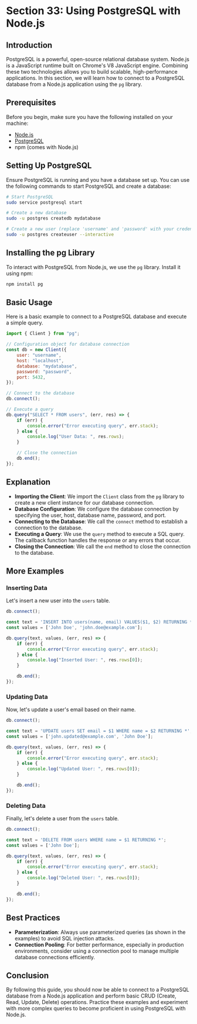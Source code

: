 # Section 33: Using PostgreSQL with Node.js

## Introduction

PostgreSQL is a powerful, open-source relational database system. Node.js is a JavaScript runtime built on Chrome's V8 JavaScript engine. Combining these two technologies allows you to build scalable, high-performance applications. In this section, we will learn how to connect to a PostgreSQL database from a Node.js application using the `pg` library.

## Prerequisites

Before you begin, make sure you have the following installed on your machine:
- [Node.js](https://nodejs.org/)
- [PostgreSQL](https://www.postgresql.org/)
- npm (comes with Node.js)

## Setting Up PostgreSQL

Ensure PostgreSQL is running and you have a database set up. You can use the following commands to start PostgreSQL and create a database:

```sh
# Start PostgreSQL
sudo service postgresql start

# Create a new database
sudo -u postgres createdb mydatabase

# Create a new user (replace 'username' and 'password' with your credentials)
sudo -u postgres createuser --interactive
```

## Installing the pg Library

To interact with PostgreSQL from Node.js, we use the `pg` library. Install it using npm:

```sh
npm install pg
```

## Basic Usage

Here is a basic example to connect to a PostgreSQL database and execute a simple query.

```javascript
import { Client } from "pg";

// Configuration object for database connection
const db = new Client({
    user: "username",
    host: "localhost",
    database: "mydatabase",
    password: "password",
    port: 5432,
});

// Connect to the database
db.connect();

// Execute a query
db.query("SELECT * FROM users", (err, res) => {
    if (err) {
        console.error("Error executing query", err.stack);
    } else {
        console.log("User Data: ", res.rows);
    }

    // Close the connection
    db.end();
});
```

## Explanation

- **Importing the Client**: We import the `Client` class from the `pg` library to create a new client instance for our database connection.
- **Database Configuration**: We configure the database connection by specifying the user, host, database name, password, and port.
- **Connecting to the Database**: We call the `connect` method to establish a connection to the database.
- **Executing a Query**: We use the `query` method to execute a SQL query. The callback function handles the response or any errors that occur.
- **Closing the Connection**: We call the `end` method to close the connection to the database.

## More Examples

### Inserting Data

Let's insert a new user into the `users` table.

```javascript
db.connect();

const text = 'INSERT INTO users(name, email) VALUES($1, $2) RETURNING *';
const values = ['John Doe', 'john.doe@example.com'];

db.query(text, values, (err, res) => {
    if (err) {
        console.error("Error executing query", err.stack);
    } else {
        console.log("Inserted User: ", res.rows[0]);
    }

    db.end();
});
```

### Updating Data

Now, let's update a user's email based on their name.

```javascript
db.connect();

const text = 'UPDATE users SET email = $1 WHERE name = $2 RETURNING *';
const values = ['john.updated@example.com', 'John Doe'];

db.query(text, values, (err, res) => {
    if (err) {
        console.error("Error executing query", err.stack);
    } else {
        console.log("Updated User: ", res.rows[0]);
    }

    db.end();
});
```

### Deleting Data

Finally, let's delete a user from the `users` table.

```javascript
db.connect();

const text = 'DELETE FROM users WHERE name = $1 RETURNING *';
const values = ['John Doe'];

db.query(text, values, (err, res) => {
    if (err) {
        console.error("Error executing query", err.stack);
    } else {
        console.log("Deleted User: ", res.rows[0]);
    }

    db.end();
});
```

## Best Practices

- **Parameterization**: Always use parameterized queries (as shown in the examples) to avoid SQL injection attacks.
- **Connection Pooling**: For better performance, especially in production environments, consider using a connection pool to manage multiple database connections efficiently.

## Conclusion

By following this guide, you should now be able to connect to a PostgreSQL database from a Node.js application and perform basic CRUD (Create, Read, Update, Delete) operations. Practice these examples and experiment with more complex queries to become proficient in using PostgreSQL with Node.js.